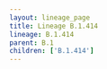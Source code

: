 ```yaml
---
layout: lineage_page
title: Lineage B.1.414
lineage: B.1.414
parent: B.1
children: ['B.1.414']
---
```

